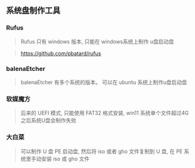 ## 系统盘制作工具

### Rufus

> Rufus 只有 windows 版本, 只能在 windows系统上制作 u盘启动盘

> https://github.com/pbatard/rufus

### balenaEtcher

> balenaEtcher 有多个系统的版本。 可以在 ubuntu 系统上制作u盘启动盘

### 软媒魔方

> 后来的 UEFI 模式, 只能使用 FAT32 格式安装,  win11 系统单个文件超过4G之后系统U盘会制作失败

### 大白菜

> 可以制作 U 盘 PE 启动盘, 然后将 iso 或者 gho 文件复制到 U 盘, 在 PE 系统里手动安装 iso 或 gho 文件

